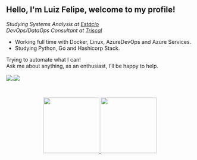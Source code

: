 ## Hello, I'm Luiz Felipe, welcome to my profile!

*Studying Systems Analysis at <a target="_blank" href="https://portal.estacio.br/?estado=RJ">Estácio</a>*
<br>
*DevOps/DataOps Consultant at <a target="_blank" href="https://www.triscal.com.br/" >Triscal </a>*


- Working full time with Docker, Linux, AzureDevOps and Azure Services.
- Studying Python, Go and Hashicorp Stack.

Trying to automate what I can! <br>
Ask me about anything, as an enthusiast, I'll be happy to help.

<a href="https://www.linkedin.com/in/luiz-felipe-torres/">
  <img align="center" src="https://img.shields.io/badge/LinkedIn-1C1C1C?style=for-the-badge&logo=linkedin&logoColor=95FF15" />
</a>

<a href="mailto:lftsiqueira1@gmail.com">
  <img align="center" src="https://img.shields.io/badge/Gmail-1C1C1C?style=for-the-badge&logo=gmail&logoColor=95FF15" />
</a>

&nbsp;
&nbsp;

<div align="center">
  <a href="https://github.com/Felipenho">
  <img height="150em" src="https://github-readme-stats.vercel.app/api?username=Felipenho&show_icons=true&theme=dark&include_all_commits=true&count_private=true"/>
  <img height="150em" src="https://github-readme-stats.vercel.app/api/top-langs/?username=Felipenho&layout=compact&langs_count=7&theme=dark"/>
</div>
